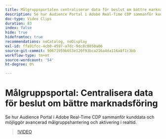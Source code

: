 ```yaml
---
title: Målgruppsportalen centraliserar data för beslut om bättre marknadsföring
description: Se hur Audience Portal i Adobe Real-Time CDP sammanför kunddata och möjliggör avancerad målgruppshantering och aktivering i realtid.
doc-type: Video Clips
duration: 83
index: false
hide: true
hidefromtoc: true
recommendations: noCatalog, noDisplay
exl-id: ffa91fcc-4cb0-4597-a7dc-9dc8c0850a06
source-git-commit: 90671959b653e120f93bca216a4da116a8f1c3bb
workflow-type: tm+mt
source-wordcount: '54'
ht-degree: 0%

---
```


# Målgruppsportal: Centralisera data för beslut om bättre marknadsföring

Se hur Audience Portal i Adobe Real-Time CDP sammanför kunddata och möjliggör avancerad målgruppshantering och aktivering i realtid.

<!-- 72_S508_3442517_82_audience-portal-centralizing-data-for-better-marketing-decisions -->
>[!VIDEO](https://video.tv.adobe.com/v/3459686/?learn=on&enablevpops=true&captions=swe)
